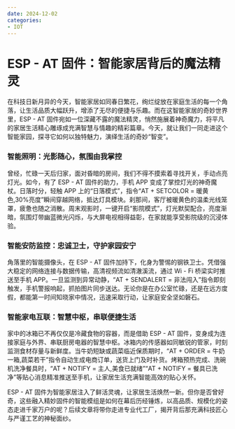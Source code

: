 ```yaml
---
date: 2024-12-02
categories:
- IOT
---
```


# ESP - AT 固件：智能家居背后的魔法精灵

在科技日新月异的今天，智能家居如同春日繁花，绚烂绽放在家庭生活的每一个角落，让生活品质大幅跃升，增添了无尽的便捷与乐趣。而在这智能家居的奇妙世界里，ESP - AT 固件宛如一位深藏不露的魔法精灵，悄然施展着神奇魔力，将平凡的家居生活精心雕琢成充满智慧与情趣的精彩篇章。今天，就让我们一同走进这个智能家园，探寻它如何以独特魅力，演绎生活的奇妙“智变”。
<!-- more -->
### 智能照明：光影随心，氛围由我掌控

曾经，忙碌一天后归家，面对昏暗的房间，我们不得不摸索着寻找开关，手动点亮灯光。如今，有了 ESP - AT 固件的助力，手机 APP 变成了掌控灯光的神奇魔杖。日落时分，轻触 APP 上的“日落模式”，指令“AT + SETCOLOR = 暖黄色,30%亮度”瞬间穿越网络，抵达灯具模块。刹那间，客厅被暖黄色的温柔光线笼罩，疲惫也随之消散。周末观影时，一键开启“影院模式”，灯光默契配合，亮度渐暗，氛围灯带幽蓝微光闪烁，与大屏电视相得益彰，在家就能享受影院级的沉浸体验。

### 智能安防监控：忠诚卫士，守护家园安宁

角落里的智能摄像头，在 ESP - AT 固件加持下，化身为警惕的钢铁卫士。凭借强大稳定的网络连接与数据传输，高清视频流如清澈溪流，通过 Wi - Fi 桥梁实时推送至手机 APP。一旦监测到异常动静，“AT + SENDALERT = 非法闯入”指令即刻触发，手机警报响起，抓拍图片同步送达。无论你是在办公室忙碌，还是在远方度假，都能第一时间知晓家中情况，迅速采取行动，让家庭安全坚如磐石。

### 智能家电互联：智慧中枢，串联便捷生活

家中的冰箱已不再仅仅是冷藏食物的容器，而是借助 ESP - AT 固件，变身成为连接家庭与外界、串联厨房电器的智慧中枢。冰箱内的传感器如同敏锐的管家，时刻监测食材存量与新鲜度。当牛奶短缺或蔬菜临近保质期时，“AT + ORDER = 牛奶一箱,蔬菜若干”指令自动生成电商订单，送货上门及时补货。烤箱预热完成、洗碗机洗净餐具时，“AT + NOTIFY = 主人,美食已就绪”“AT + NOTIFY = 餐具已洗净”等贴心消息精准推送至手机，让家居生活充满智能高效的贴心关怀。

ESP - AT 固件为智能家居注入了鲜活灵魂，让家居生活焕然一新。但你是否曾好奇，这些融入精妙固件的智能模组是如何在幕后历经锤炼，以高品质、规模化的姿态走进千家万户的呢？后续文章将带你走进专业代工厂，揭开背后那充满科技匠心与严谨工艺的神秘面纱。